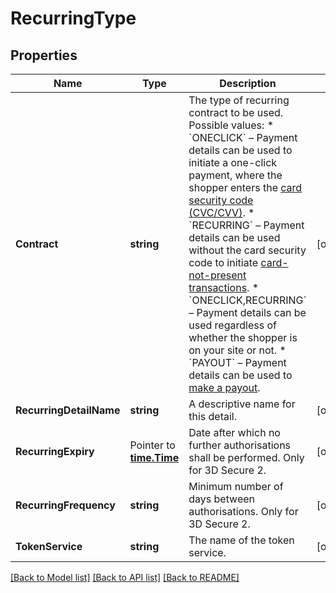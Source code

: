 # RecurringType

## Properties

Name | Type | Description | Notes
------------ | ------------- | ------------- | -------------
**Contract** | **string** | The type of recurring contract to be used. Possible values: * &#x60;ONECLICK&#x60; – Payment details can be used to initiate a one-click payment, where the shopper enters the [card security code (CVC/CVV)](https://docs.adyen.com/payments-fundamentals/payment-glossary#card-security-code-cvc-cvv-cid). * &#x60;RECURRING&#x60; – Payment details can be used without the card security code to initiate [card-not-present transactions](https://docs.adyen.com/payments-fundamentals/payment-glossary#card-not-present-cnp). * &#x60;ONECLICK,RECURRING&#x60; – Payment details can be used regardless of whether the shopper is on your site or not. * &#x60;PAYOUT&#x60; – Payment details can be used to [make a payout](https://docs.adyen.com/checkout/online-payouts). | [optional] 
**RecurringDetailName** | **string** | A descriptive name for this detail. | [optional] 
**RecurringExpiry** |  Pointer to [**time.Time**](time.Time.md) | Date after which no further authorisations shall be performed. Only for 3D Secure 2. | [optional] 
**RecurringFrequency** | **string** | Minimum number of days between authorisations. Only for 3D Secure 2. | [optional] 
**TokenService** | **string** | The name of the token service. | [optional] 

[[Back to Model list]](../README.md#documentation-for-models) [[Back to API list]](../README.md#documentation-for-api-endpoints) [[Back to README]](../README.md)


